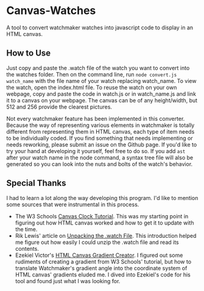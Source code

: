 # Canvas-Watches
A tool to convert watchmaker watches into javascript code to display in an HTML canvas.

## How to Use
Just copy and paste the .watch file of the watch you want to convert into the watches folder. Then on the command line, run `node convert.js watch_name` with the file name of your watch replacing watch_name. To view the watch, open the index.html file. To reuse the watch on your own webpage, copy and paste the code in watch.js or in watch_name.js and link it to a canvas on your webpage. The canvas can be of any height/width, but 512 and 256 provide the clearest pictures. 

Not every watchmaker feature has been implemented in this converter. Because the way of representing various elements in watchmaker is totally different from representing them in HTML canvas, each type of item needs to be individually coded. If you find something that needs implementing or needs reworking, please submit an issue on the Github page. If you'd like to try your hand at developing it yourself, feel free to do so. If you add `ast` after your watch name in the node command, a syntax tree file will also be generated so you can look into the nuts and bolts of the watch's behavior. 

## Special Thanks
I had to learn a lot along the way developing this program. I'd like to mention some sources that were instrumental in this process.
* The W3 Schools [Canvas Clock Tutorial](https://www.w3schools.com/graphics/canvas_clock.asp). This was my starting point in figuring out how HTML canvas worked and how to get it to update with the time.
* Rik Lewis' article on [Unpacking the .watch File](https://wear360.blogspot.com/2015/02/watchmaker-unpacking-watch-file.html). This introduction helped me figure out how easily I could unzip the .watch file and read its contents. 
* Ezekiel Victor's [HTML Canvas Gradient Creator](http://victorblog.com/html5-canvas-gradient-creator/). I figured out some rudiments of creating a gradient from W3 Schools' tutorial, but how to translate Watchmaker's gradient angle into the coordinate system of HTML canvas' gradients eluded me. I dived into Ezekiel's code for his tool and found just what I was looking for.